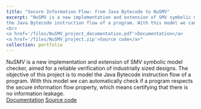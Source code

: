 ```yaml
---
title: "Secure Information Flow: from Java Bytecode to NuSMV"
excerpt: "NuSMV is a new implementation and extension of SMV symbolic model checker, aimed for a reliable verification of industrially sized designs. The objective of this project is to model
the Java Bytecode instruction flow of a program. With this model we can automatically check if a program respects the secure information flow property, which means certifying that there is no information leakage.
<br>
<a href='/files/NuSMV_project_documentation.pdf'>Documentation</a>
<a href='/files/NuSMV_project.zip'>Source code</a>"
collection: portfolio
---
```


NuSMV is a new implementation and extension of SMV symbolic model checker, aimed for a reliable verification of industrially sized designs. The objective of this project is to model
the Java Bytecode instruction flow of a program. With this model we can automatically check if a program respects the secure information flow property, which means certifying that there is no information leakage.
<br>
<a href='/files/NuSMV_project_documentation.pdf'>Documentation</a>
<a href='/files/NuSMV_project.zip'>Source code</a>
